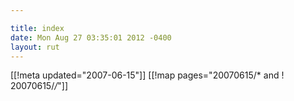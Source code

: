 ```yaml
---

title: index
date: Mon Aug 27 03:35:01 2012 -0400
layout: rut
---
```


[[!meta updated="2007-06-15"]]
[[!map pages="20070615/* and ! 20070615/*/*"]]
